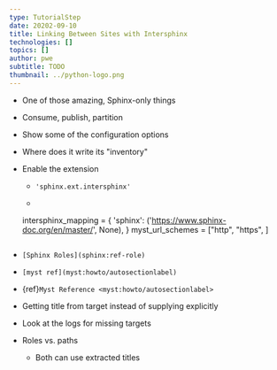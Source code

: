 ```yaml
---
type: TutorialStep
date: 20202-09-10
title: Linking Between Sites with Intersphinx
technologies: []
topics: []
author: pwe
subtitle: TODO
thumbnail: ../python-logo.png
---
```


- One of those amazing, Sphinx-only things
- Consume, publish, partition
- Show some of the configuration options
- Where does it write its "inventory"

- Enable the extension
    - `'sphinx.ext.intersphinx'`
    - ```
    intersphinx_mapping = {
        'sphinx': ('https://www.sphinx-doc.org/en/master/', None),
    }
    myst_url_schemes = ["http", "https", ]
    ```
- `[Sphinx Roles](sphinx:ref-role)`
- `[myst ref](myst:howto/autosectionlabel)`
- {ref}`Myst Reference <myst:howto/autosectionlabel>`
- Getting title from target instead of supplying explicitly
- Look at the logs for missing targets
- Roles vs. paths
    - Both can use extracted titles